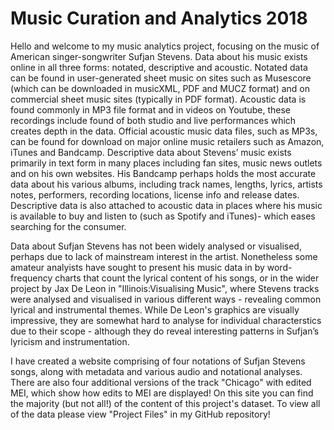 # Music Curation and Analytics 2018

Hello and welcome to my music analytics project, 
focusing on the music of American singer-songwriter Sufjan Stevens. Data about his music exists online in all three forms: notated, 
descriptive and acoustic. Notated data can be found in user-generated sheet music on sites such as Musescore 
(which can be downloaded in musicXML, PDF and MUCZ format) and on commercial sheet music sites (typically in PDF format).
 Acoustic data is found commonly in MP3 file format and in videos on Youtube, these recordings include found of both studio 
 and live performances which creates depth in the data. Official acoustic music data files, such as MP3s, can be found for 
 download on major online music retailers such as Amazon, iTunes and Bandcamp. Descriptive data about Stevens’ music exists
 primarily in text form in many places including fan sites, music news outlets and on his own websites. His Bandcamp perhaps
 holds the most accurate data about his various albums, including track names, lengths, lyrics, artists notes, performers,
 recording locations, license info and release dates.
 Descriptive data is also attached to acoustic data in places where his music is available to buy and listen to 
 (such as Spotify and iTunes)- which eases searching for the consumer.
 
 Data about Sufjan Stevens has not been widely analysed or visualised,
 perhaps due to lack of mainstream interest in the artist. Nonetheless some amateur analyists have sought to
 present his music data in by word-frequency charts that count the lyrical content of his songs, or in the wider project by
 Jax De Leon in "Illinois:Visualising Music", where Stevens tracks were analysed and visualised in various different ways -
 revealing common lyrical and instrumental themes. While De Leon's graphics are visually impressive, they are somewhat hard to
 analyse for individual characterstics due to their scope - although they do reveal interesting patterns in Sufjan’s lyricism and 
 instrumentation.

I have created a website comprising of four notations of Sufjan Stevens songs, along with metadata and various audio and notational analyses. 
There are also four additional versions of the track "Chicago" with edited MEI, which show how edits to MEI are displayed!
On this site you can find the majority (but not all!) of the 
content of this project's dataset. To view all of the data please view "Project Files" in my GitHub repository!